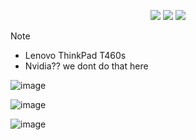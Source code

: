 <div align="center"> 

![](https://img.shields.io/github/last-commit/whoslucifer/nix?&style=for-the-badge&color=FFB1C8&logoColor=D9E0EE&labelColor=292324)
![](https://img.shields.io/github/stars/whoslucifer/nix?style=for-the-badge&logo=andela&color=FFB686&logoColor=D9E0EE&labelColor=292324)
[![](https://img.shields.io/github/repo-size/whoslucifer/nix?color=CAC992&label=SIZE&logo=googledrive&style=for-the-badge&logoColor=D9E0EE&labelColor=292324)](https://github.com/whoslucifer/nix)
</a>

</div>

> [!NOTE]
> - Lenovo ThinkPad T460s
> - Nvidia?? we dont do that here

![image](https://github.com/user-attachments/assets/5ab088db-26f1-40a1-b44e-d3eb2d55a9be)

![image](https://github.com/user-attachments/assets/e9bfc711-cf21-473c-99f7-bd3665ce9fcb)

![image](https://github.com/user-attachments/assets/99d08f1f-05dd-46a9-8941-65b0bb91aa90)


